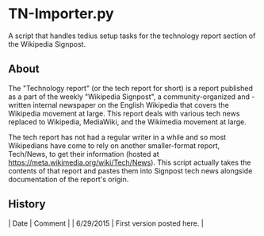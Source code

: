 # TN-Importer.py
A script that handles tedius setup tasks for the technology report section of the Wikipedia Signpost.

<h2>About</h2>

The "Technology report" (or the tech report for short) is a report published as a part of the weekly "Wikipedia Signpost", a community-organized and -written internal newspaper on the English Wikipedia that covers the Wikipedia movement at large. This report deals with various tech news replaced to Wikipedia, MediaWiki, and the Wikimedia movement at large.

The tech report has not had a regular writer in a while and so most Wikipedians have come to rely on another smaller-format report, Tech/News, to get their information (hosted at https://meta.wikimedia.org/wiki/Tech/News). This script actually takes the contents of that report and pastes them into Signpost tech news alongside documentation of the report's origin.

<h2>History</h2>

| Date  | Comment |
| 6/29/2015  | First version posted here. |
